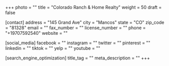 +++
photo = ""
title = "Colorado Ranch & Home Realty"
weight = 50
draft = false

[contact]
address = "145 Grand Ave"
city = "Mancos"
state = "CO"
zip_code = "81328"
email = ""
fax_number = ""
license_number = ""
phone = "+19707592540"
website = ""

[social_media]
facebook = ""
instagram = ""
twitter = ""
pinterest = ""
linkedin = ""
tiktok = ""
yelp = ""
youtube = ""

[search_engine_optimization]
title_tag = ""
meta_description = ""
+++
